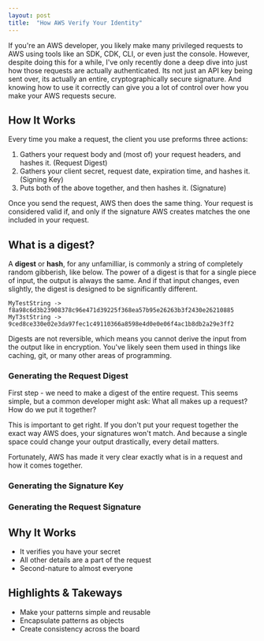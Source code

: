```yaml
---
layout: post
title:  "How AWS Verify Your Identity"
---
```


If you're an AWS developer, you likely make many privileged requests to AWS using 
tools like an SDK, CDK, CLI, or even just the console. However, despite doing this
for a while, I've only recently done a deep dive into just how those requests
are actually authenticated. Its not just an API key being sent over, its actually
an entire, cryptographically secure signature. And knowing how to use it correctly
can give you a lot of control over how you make your AWS requests secure.

## How It Works
Every time you make a request, the client you use preforms three actions:

1. Gathers your request body and (most of) your request headers, and hashes it. (Request Digest)
2. Gathers your client secret, request date, expiration time, and hashes it. (Signing Key)
3. Puts both of the above together, and then hashes it. (Signature)

Once you send the request, AWS then does the same thing. Your request is considered
valid if, and only if the signature AWS creates matches the one included in your request.

## What is a digest?

A **digest** or **hash**, for any unfamilliar, is commonly a string of completely 
random gibberish, like below. The power of a digest is that for a single piece of
input, the output is always the same. And if that input changes, even slightly, the
digest is designed to be significantly different. 

```
MyTestString -> f8a98c6d3b23908378c96e471d39225f368ea57b95e26263b3f2430e26210885
MyT3stString -> 9ced8ce330e02e3da97fec1c49110366a8598e4d0e0e06f4ac1b8db2a29e3ff2
```

Digests are not reversible, which means you cannot derive the input from the output 
like in encryption. You've likely seen them used in things like caching, git, or
many other areas of programming. 

### Generating the Request Digest
First step - we need to make a digest of the entire request. This seems simple, but 
a common developer might ask: What all makes up a request? How do we put it together?

This is important to get right. If you don't put your request together the exact way
AWS does, your signatures won't match. And because a single space could change your
output drastically, every detail matters.

Fortunately, AWS has made it very clear exactly what is in a request and how it comes together.



### Generating the Signature Key


### Generating the Request Signature


## Why It Works

* It verifies you have your secret
* All other details are a part of the request
* Second-nature to almost everyone

## Highlights & Takeways

* Make your patterns simple and reusable
* Encapsulate patterns as objects
* Create consistency across the board
